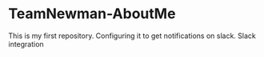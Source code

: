 # TeamNewman-AboutMe
This is my first repository. Configuring it to get notifications on slack.
Slack integration

